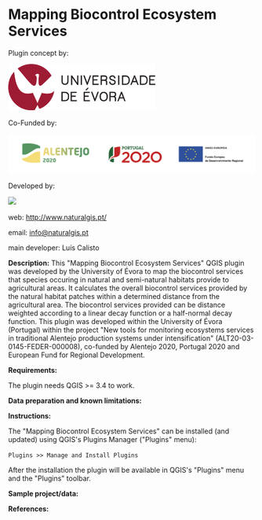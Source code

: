 # Mapping Biocontrol Ecosystem Services

Plugin concept by:

<img src="https://github.com/NaturalGIS/mapping_ecosystem_services/blob/master/img/uevora.png" width="300">

Co-Funded by:

<img src="https://github.com/NaturalGIS/mapping_ecosystem_services/blob/master/img/grupodelogosfinanciamento-06.png" width="600">

Developed by:

<img src="https://github.com/NaturalGIS/naturalgis_ntv2_transformations/blob/master/icons/naturalgis.png">

web: http://www.naturalgis.pt/ 

email: info@naturalgis.pt

main developer: Luís Calisto

**Description:**
This "Mapping Biocontrol Ecosystem Services" QGIS plugin was developed by the University of Évora to map the biocontrol services that species occuring in natural and semi-natural habitats provide to agricultural areas. It calculates the overall biocontrol services provided by the natural habitat patches within a determined distance from the agricultural area. The biocontrol services provided can be distance weighted according to a linear decay function or a half-normal decay function. This plugin was developed within the University of Évora (Portugal) within the project "New tools for monitoring ecosystems services in traditional Alentejo production systems under intensification" (ALT20-03-0145-FEDER-000008), co-funded by Alentejo 2020, Portugal 2020 and European Fund for Regional Development.

**Requirements:**

The plugin needs QGIS >= 3.4 to work.

**Data preparation and known limitations:**

**Instructions:**

The "Mapping Biocontrol Ecosystem Services" can be installed (and updated) using QGIS's Plugins Manager ("Plugins" menu):

```Plugins >> Manage and Install Plugins```

After the installation the plugin will be available in QGIS's "Plugins" menu and the "Plugins" toolbar.



**Sample project/data:**

**References:**
